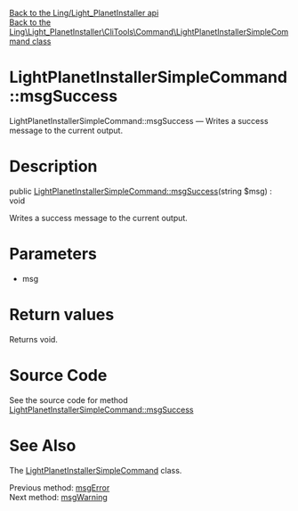 [Back to the Ling/Light_PlanetInstaller api](https://github.com/lingtalfi/Light_PlanetInstaller/blob/master/doc/api/Ling/Light_PlanetInstaller.md)<br>
[Back to the Ling\Light_PlanetInstaller\CliTools\Command\LightPlanetInstallerSimpleCommand class](https://github.com/lingtalfi/Light_PlanetInstaller/blob/master/doc/api/Ling/Light_PlanetInstaller/CliTools/Command/LightPlanetInstallerSimpleCommand.md)


LightPlanetInstallerSimpleCommand::msgSuccess
================



LightPlanetInstallerSimpleCommand::msgSuccess — Writes a success message to the current output.




Description
================


public [LightPlanetInstallerSimpleCommand::msgSuccess](https://github.com/lingtalfi/Light_PlanetInstaller/blob/master/doc/api/Ling/Light_PlanetInstaller/CliTools/Command/LightPlanetInstallerSimpleCommand/msgSuccess.md)(string $msg) : void




Writes a success message to the current output.




Parameters
================


- msg

    


Return values
================

Returns void.








Source Code
===========
See the source code for method [LightPlanetInstallerSimpleCommand::msgSuccess](https://github.com/lingtalfi/Light_PlanetInstaller/blob/master/CliTools/Command/LightPlanetInstallerSimpleCommand.php#L44-L47)


See Also
================

The [LightPlanetInstallerSimpleCommand](https://github.com/lingtalfi/Light_PlanetInstaller/blob/master/doc/api/Ling/Light_PlanetInstaller/CliTools/Command/LightPlanetInstallerSimpleCommand.md) class.

Previous method: [msgError](https://github.com/lingtalfi/Light_PlanetInstaller/blob/master/doc/api/Ling/Light_PlanetInstaller/CliTools/Command/LightPlanetInstallerSimpleCommand/msgError.md)<br>Next method: [msgWarning](https://github.com/lingtalfi/Light_PlanetInstaller/blob/master/doc/api/Ling/Light_PlanetInstaller/CliTools/Command/LightPlanetInstallerSimpleCommand/msgWarning.md)<br>

